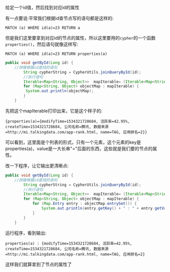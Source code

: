 给定一个id值，然后找到对应id的属性

有一点要说:平常我们根据id查节点写的语句都是这样的:
```cypher
MATCH (a) WHERE id(a)=23 RETURN a
```
但是我们这里要拿到对应id的节点的属性，所以这里要用的`cypher`的一个函数`properties()`，然后语句就像这样写:
```cypher
MATCH (a) WHERE id(a)=23 RETURN properties(a)
```

```java
public void getById(Long id) {
	//拼接根据id查找的语句
        String cypherString = CypherUtils.joinQueryById(id);
        //执行语句
        Iterable<Map<String, Object>>  mapIterable= (Iterable<Map<String, Object>>) cypherQuery.executeCypherQuery(cypherString, Collections.emptyMap());
        for (Map<String, Object> objectMap : mapIterable) {
		 System.out.println(objectMap);
        }
    }
```

先把这个mapIterable打印出来，它是这个样子的:
```
{properties(a)={modifyTime=1534321728684, 活跃率=42.95%, createTime=1534321728684, 公司名称=腾讯, 数据来源=http://mi.talkingdata.com/app-rank.html, name=TAG, 应用排名=2}}
```

可以看到，这里面是个列表的形式，只有一个元素，这个元素的key是properties(a)，value是一大长串"="后面的东西，这些就是我们要的节点的属性。

改一下程序，让它输出更清晰点:
```java
public void getById(Long id) {
	//拼接根据id查找的语句
        String cypherString = CypherUtils.joinQueryById(id);
        //执行语句
        Iterable<Map<String, Object>>  mapIterable= (Iterable<Map<String, Object>>) cypherQuery.executeCypherQuery(cypherString, Collections.emptyMap());
        for (Map<String, Object> objectMap : mapIterable) {
            for (Map.Entry entry : objectMap.entrySet()) {
                System.out.println(entry.getKey() + " : " + entry.getValue());
            }
        }
    }
```

运行程序，看到输出:
```
properties(a) : {modifyTime=1534321728684, 活跃率=42.95%, createTime=1534321728684, 公司名称=腾讯, 数据来源=http://mi.talkingdata.com/app-rank.html, name=TAG, 应用排名=2}
```
这样我们就算拿到了节点的属性了
